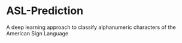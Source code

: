 # ASL-Prediction
A deep learning approach to classify alphanumeric characters of the American Sign Language
